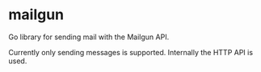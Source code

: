 mailgun
=======

Go library for sending mail with the Mailgun API.

Currently only sending messages is supported. Internally the HTTP API is
used.
